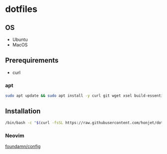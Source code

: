 # dotfiles

## OS
- Ubuntu
- MacOS

## Prerequirements
* curl

### apt
```sh
sudo apt update && sudo apt install -y curl git wget xsel build-essential libssl-dev zlib1g-dev libbz2-dev libreadline-dev libsqlite3-dev libncursesw5-dev libxml2-dev libxmlsec1-dev libffi-dev liblzma-dev
```

## Installation
```sh
/bin/bash -c "$(curl -fsSL https://raw.githubusercontent.com/honjet/dotfiles/master/install.sh)"
```

### Neovim
[foundamn/config](https://github.com/foundamn/config.nvim)
